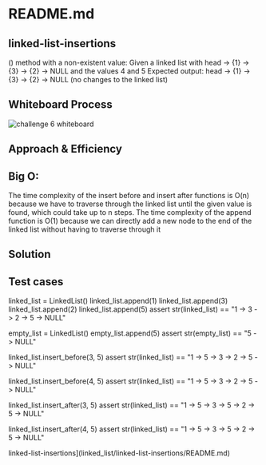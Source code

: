 
# README.md

## linked-list-insertions

() method with a non-existent value:
Given a linked list with head -> {1} -> {3} -> {2} -> NULL and the values 4 and 5
Expected output: head -> {1} -> {3} -> {2} -> NULL (no changes to the linked list)

## Whiteboard Process

![challenge 6 whiteboard](code_challenge_6_whiteboard.png)

## Approach & Efficiency

## Big O:

The time complexity of the insert before and insert after functions is O(n) because we have to traverse through the linked list until the given value is found, which could take up to n steps. The time complexity of the append function is O(1) because we can directly add a new node to the end of the linked list without having to traverse through it

## Solution

## Test cases

linked_list = LinkedList()
linked_list.append(1)
linked_list.append(3)
linked_list.append(2)
linked_list.append(5)
assert str(linked_list) == "1 -> 3 -> 2 -> 5 -> NULL"

empty_list = LinkedList()
empty_list.append(5)
assert str(empty_list) == "5 -> NULL"

linked_list.insert_before(3, 5)
assert str(linked_list) == "1 -> 5 -> 3 -> 2 -> 5 -> NULL"

linked_list.insert_before(4, 5)
assert str(linked_list) == "1 -> 5 -> 3 -> 2 -> 5 -> NULL"

linked_list.insert_after(3, 5)
assert str(linked_list) == "1 -> 5 -> 3 -> 5 -> 2 -> 5 -> NULL"

linked_list.insert_after(4, 5)
assert str(linked_list) == "1 -> 5 -> 3 -> 5 -> 2 -> 5 -> NULL"

linked-list-insertions](linked_list/linked-list-insertions/README.md)
